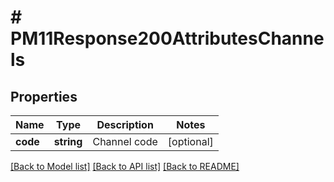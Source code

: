 # # PM11Response200AttributesChannels

## Properties

Name | Type | Description | Notes
------------ | ------------- | ------------- | -------------
**code** | **string** | Channel code | [optional]

[[Back to Model list]](../../README.md#models) [[Back to API list]](../../README.md#endpoints) [[Back to README]](../../README.md)
